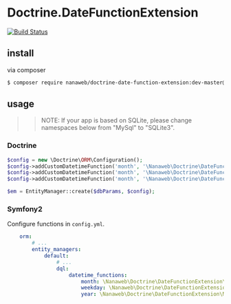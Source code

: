 # Doctrine.DateFunctionExtension

[![Build Status](https://travis-ci.org/77web/Doctrine.DateFunctionExtension.svg)](https://travis-ci.org/77web/Doctrine.DateFunctionExtension)

## install

via composer

```bash
$ composer require nanaweb/doctrine-date-function-extension:dev-master@dev
```

## usage

>> NOTE: If your app is based on SQLite, please change namespaces below from "MySql" to "SQLite3".

### Doctrine

```php
$config = new \Doctrine\ORM\Configuration();
$config->addCustomDatetimeFunction('month', '\Nanaweb\Doctrine\DateFunctionExtension\MySql\Month');
$config->addCustomDatetimeFunction('month', '\Nanaweb\Doctrine\DateFunctionExtension\MySql\Weekday');
$config->addCustomDatetimeFunction('month', '\Nanaweb\Doctrine\DateFunctionExtension\MySql\Year');

$em = EntityManager::create($dbParams, $config);
```

### Symfony2

Configure functions in ``config.yml``.

```yaml
    orm:
        # ...
        entity_managers:
            default:
                # ...
                dql:
                    datetime_functions:
                        month: \Nanaweb\Doctrine\DateFunctionExtension\MySql\Month
                        weekday: \Nanaweb\Doctrine\DateFunctionExtension\MySql\Weekday
                        year: \Nanaweb\Doctrine\DateFunctionExtension\MySql\Year

```
